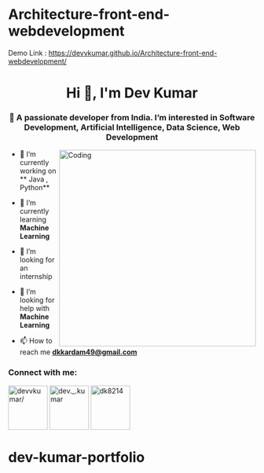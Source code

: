 # Architecture-front-end-webdevelopment

Demo Link : https://devvkumar.github.io/Architecture-front-end-webdevelopment/
<!---
devvkumar is a ✨ special ✨ repository because its `README.md` (this file) appears on your GitHub profile.
You can click the Preview link to take a look at your changes.
--->
<h1 align="center">Hi 👋, I'm Dev Kumar</h1>
<h3 align="center">👀  A passionate developer from India. I’m interested in Software Development, Artificial Intelligence, Data Science, Web Development</h3>

<img align="right" alt="Coding" width="400" src="https://cdn.dribbble.com/users/4382412/screenshots/15633275/media/085a014ebebde73e5cd510c93941f49a.gif">

- 🔭 I’m currently working on ** Java , Python**

- 🌱 I’m currently learning **Machine Learning**

- 💞️ I’m looking for an internship

- 🤝 I’m looking for help with **Machine Learning**

- 📫 How to reach me **dkkardam49@gmail.com**




<h3 align="left">Connect with me:</h3>
<p align="left">
<a href="https://www.linkedin.com/in/devkumaar/" target="blank"><img align="center" src="https://th.bing.com/th/id/R.21fba12531ac377e1642a01921db9fbd?rik=ErbH90Kfy3L6tg&riu=http%3a%2f%2fencomium.ng%2fwp-content%2fuploads%2f2016%2f01%2fLinkedIn-Logo.png&ehk=qo9l10kLERwTTr5WEWyHeVR%2bKIWh4CchVBnnAxyz3ic%3d&risl=&pid=ImgRaw&r=0" alt="devvkumar/" height="90" width="80"  /></a>
<a href="https://instagram.com/devkardam__" target="blank"><img align="center" src="https://logodownload.org/wp-content/uploads/2017/04/instagram-logo.png" alt="dev._.kumar" height="90" width="80"  /></a>
<a href="https://www.hackerrank.com/dkkardam49?hr_r=1" target="blank"><img align="center" src="https://cdn-0.developerpitstop.com/wp-content/uploads/2021/09/hackerank-logo-1024x585.png?ezimgfmt=ng:webp/ngcb2" alt="dk8214" height="90" width="80" /></a>
</p>


# dev-kumar-portfolio
